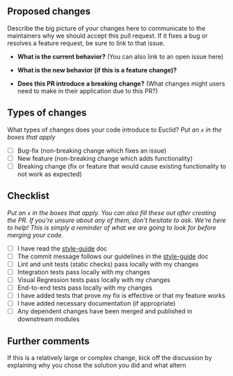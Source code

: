 
## Proposed changes

Describe the big picture of your changes here to communicate to the maintainers why we should accept this pull request. If it fixes a bug or resolves a feature request, be sure to link to that issue.

* **What is the current behavior?** (You can also link to an open issue here)

* **What is the new behavior (if this is a feature change)?**

* **Does this PR introduce a breaking change?** (What changes might users need to make in their application due to this PR?)

## Types of changes

What types of changes does your code introduce to Euclid?
_Put an `x` in the boxes that apply_

- [ ] Bug-fix (non-breaking change which fixes an issue)
- [ ] New feature (non-breaking change which adds functionality)
- [ ] Breaking change (fix or feature that would cause existing functionality to not work as expected)

## Checklist

_Put an `x` in the boxes that apply. You can also fill these out after creating the PR. If you're unsure about any of them, don't hesitate to ask. We're here to help! This is simply a reminder of what we are going to look for before merging your code._

- [ ] I have read the [style-guide](https://github.com/dbpiper/Euclid/blob/develop/style-guide.md) doc
- [ ] The commit message follows our guidelines in the [style-guide](https://github.com/dbpiper/Euclid/blob/develop/style-guide.md) doc
- [ ] Lint and unit tests (static checks) pass locally with my changes
- [ ] Integration tests pass locally with my changes
- [ ] Visual Regression tests pass locally with my changes
- [ ] End-to-end tests pass locally with my changes
- [ ] I have added tests that prove my fix is effective or that my feature works
- [ ] I have added necessary documentation (if appropriate)
- [ ] Any dependent changes have been merged and published in downstream modules

## Further comments

If this is a relatively large or complex change, kick off the discussion by explaining why you chose the solution you did and what altern
